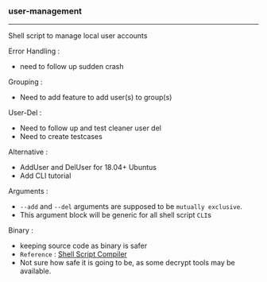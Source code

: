 ### user-management
---
Shell script to manage local user accounts

Error Handling :
 - need to follow up sudden crash

Grouping :
 - Need to add feature to add user(s) to group(s)

User-Del :
 - Need to follow up and test cleaner user del
 - Need to create testcases

Alternative :
 - AddUser and DelUser for 18.04+ Ubuntus
 - Add CLI tutorial

Arguments :
 - `--add` and `--del` arguments are supposed to be `mutually exclusive`.
 - This argument block will be generic for all shell script `CLI`s

Binary :
 - keeping source code as binary is safer
 - `Reference` : [Shell Script Compiler](https://github.com/neurobin/shc)
 - Not sure how safe it is going to be, as some decrypt tools may be available.
